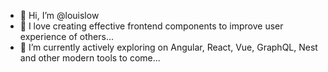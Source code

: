 - 👋 Hi, I’m @louislow
- 👀 I love creating effective frontend components to improve user experience of others...
- 🌱 I’m currently actively exploring on Angular, React, Vue, GraphQL, Nest and other modern tools to come...

<!---
louislow/louislow is a ✨ special ✨ repository because its `README.md` (this file) appears on your GitHub profile.
You can click the Preview link to take a look at your changes.
--->

